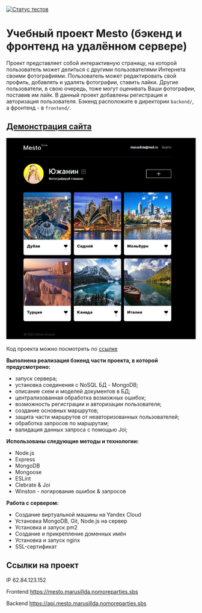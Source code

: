 [![Статус тестов](../../actions/workflows/tests.yml/badge.svg)](../../actions/workflows/tests.yml)

# Учебный проект Mesto (бэкенд и фронтенд на удалённом сервере)

Проект представляет собой интерактивную страницу, на которой пользователь может делиться с другими пользователями Интернета своими фотографиями. Пользователь может редактировать свой профиль, добавлять и удалять фотографии, ставить лайки. Другие пользователи, в свою очередь, тоже могут оценивать Ваши фотографии, поставив им лайк. В данный проект добавлены регистрация и авторизация пользователя. Бэкенд расположите в директории `backend/`, а фронтенд - в `frontend/`. 

## [Демонстрация сайта](https://marusillda.github.io/mesto/)

![Превью проекта](./frontend/src/images/mesto-full-gha.JPG)

Код проекта можно посмотреть по [ссылке](https://github.com/marusillda/react-mesto-api-full-gha)

**Выполнена реализация бэкенд части проекта, в которой предусмотрено:** 
* запуск сервера;
* установка соединения с NoSQL БД - MongoDB;
* описание схем и моделей документов в БД;
* централизованная обработка возможных ошибок;
* возможность регистрации и авторизации пользователя;
* создание основных маршрутов;
* защита части маршрутов от неавторизованных пользователей;
* обработка запросов по маршрутам;
* валидация данных запроса с помощью Joi;

**Использованы следующие методы и технологии:**
- Node.js
- Express
- MongoDB
- Mongoose
- ESLint
- Clebrate & Joi
- Winston - логирование ошибок & запросов

**Работа с сервером:**
- Создание виртуальной машины на Yandex Cloud
- Установка MongoDB, Git, Node.js на сервер
- Установка и запуск pm2
- Создание и прикрепление доменных имён
- Установка и запуск nginx
- SSL-сертификат

## Ссылки на проект

IP 62.84.123.152

Frontend https://mesto.marusillda.nomoreparties.sbs

Backend https://api.mesto.marusillda.nomoreparties.sbs
